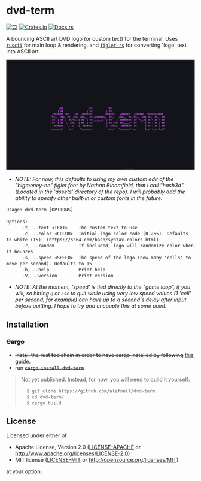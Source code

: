 # dvd-term 

[![CI](https://github.com/alefnull/dvd-term/workflows/CI/badge.svg)](https://github.com/alefnull/dvd-term/actions)
[![Crates.io](https://img.shields.io/crates/v/dvd-term.svg)](https://crates.io/crates/dvd-term)
[![Docs.rs](https://docs.rs/dvd-term/badge.svg)](https://docs.rs/dvd-term)

A bouncing ASCII art DVD logo (or custom text) for the terminal. Uses [`ruscii`](https://crates.io/crates/ruscii/) for main loop & rendering, and [`figlet-rs`](https://crates.io/crates/figlet-rs) for converting 'logo' text into ASCII art.

![example gif](dvd-term.gif)

- _NOTE: For now, this defaults to using my own custom edit of the "bigmoney-ne" figlet font by Nathan Bloomfield, that I call "hash3d". (Located in the 'assets' directory of the repo). I will probably add the ability to specify other built-in or custom fonts in the future._

```
Usage: dvd-term [OPTIONS]

Options:
      -t, --text <TEXT>    The custom text to use
      -c, --color <COLOR>  Initial logo color code (0-255). Defaults to white (15). (https://ss64.com/bash/syntax-colors.html)
      -r, --random         If included, logo will randomize color when it bounces
      -s, --speed <SPEED>  The speed of the logo (how many 'cells' to move per second). Defaults to 15
      -h, --help           Print help
      -V, --version        Print version
```

- _NOTE: At the moment, 'speed' is tied directly to the "game loop", if you will, so hitting `Q` or `Esc` to quit while using very low speed values (1 'cell' per second, for example) can have up to a second's delay after input before quitting. I hope to try and uncouple this at some point._

## Installation

### ~~Cargo~~

* ~~Install the rust toolchain in order to have cargo installed by following~~
  [this](https://www.rust-lang.org/tools/install) guide.
* ~~run `cargo install dvd-term`~~

> Not yet published. Instead, for now, you will need to build it yourself:
>
>       $ git clone https://github.com/alefnull/dvd-term
>       $ cd dvd-term/
>       $ cargo build
>

## License

Licensed under either of

 * Apache License, Version 2.0
   ([LICENSE-APACHE](LICENSE-APACHE) or http://www.apache.org/licenses/LICENSE-2.0)
 * MIT license
   ([LICENSE-MIT](LICENSE-MIT) or http://opensource.org/licenses/MIT)

at your option.
